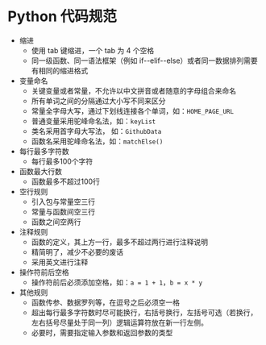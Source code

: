 # Python 代码规范

- 缩进
  - 使用 tab 键缩进，一个 tab 为 4 个空格
  - 同一级函数、同一语法框架（例如 if--elif--else）或者同一数据排列需要有相同的缩进格式
- 变量命名
  - 关键变量或者常量，不允许以中文拼音或者随意的字母组合来命名
  - 所有单词之间的分隔通过大小写不同来区分
  - 常量全字母大写，通过下划线连接各个单词，如：`HOME_PAGE_URL`
  - 普通变量采用驼峰命名法，如：`keyList`
  - 类名采用首字母大写法， 如：`GithubData`
  - 函数名采用驼峰命名法，如：`matchElse()`
- 每行最多字符数
  - 每行最多100个字符
- 函数最大行数
  - 函数最多不超过100行
- 空行规则
  - 引入包与常量空三行
  - 常量与函数间空三行
  - 函数之间空两行
- 注释规则
  - 函数的定义，其上方一行，最多不超过两行进行注释说明
  - 精简明了，减少不必要的废话
  - 采用英文进行注释
- 操作符前后空格
  - 操作符前后必须添加空格，如：`a = 1 + 1`，`b = x * y`
- 其他规则
  - 函数传参、数据罗列等，在逗号之后必须空一格
  - 超出每行最多字符数时尽可能换行，右括号换行，左括号可选（若换行，左右括号尽量处于同一列）逻辑运算符放在新一行左侧。
  - 必要时，需要指定输入参数和返回参数的类型